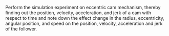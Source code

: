 Perform the simulation experiment on eccentric cam mechanism, thereby finding out the position, velocity, acceleration, and jerk of a cam with respect to time and note down the effect change in the radius, eccentricity, angular position, and speed on the position, velocity, acceleration and jerk of the follower.

